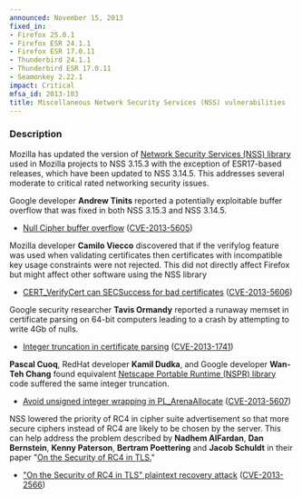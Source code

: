 ```yaml
---
announced: November 15, 2013
fixed_in:
- Firefox 25.0.1
- Firefox ESR 24.1.1
- Firefox ESR 17.0.11
- Thunderbird 24.1.1
- Thunderbird ESR 17.0.11
- Seamonkey 2.22.1
impact: Critical
mfsa_id: 2013-103
title: Miscellaneous Network Security Services (NSS) vulnerabilities
---
```


<h3>Description</h3>

<p>Mozilla has updated the version of <a href="https://developer.mozilla.org/en-US/docs/Overview_of_NSS">Network Security
Services (NSS) library</a> used in Mozilla projects to NSS 3.15.3 with the
exception of ESR17-based releases, which have been updated to NSS 3.14.5. This
addresses several moderate to critical rated networking security issues.</p>

<p>Google developer <strong>Andrew Tinits</strong> reported a potentially
exploitable buffer overflow that was fixed in both NSS 3.15.3 and NSS
3.14.5.</p>

<ul>
    <li><a href="https://bugzilla.mozilla.org/show_bug.cgi?id=934016">Null
Cipher buffer overflow</a> (<a href="http://cve.mitre.org/cgi-bin/cvename.cgi?name=CVE-2013-5605" class="ex-ref">CVE-2013-5605</a>)</li>
</ul>

<p>Mozilla developer <strong>Camilo Viecco</strong> discovered that if the
verifylog feature was used when validating certificates then certificates with
incompatible key usage constraints were not rejected. This did not directly
affect Firefox but might affect other software using the NSS library</p>

<ul>
    <li><a href="https://bugzilla.mozilla.org/show_bug.cgi?id=910438">
       CERT_VerifyCert can SECSuccess for bad certificates</a> (<a href="http://cve.mitre.org/cgi-bin/cvename.cgi?name=CVE-2013-5606" class="ex-ref">CVE-2013-5606</a>)</li>
</ul>

<p>Google security researcher <strong>Tavis Ormandy</strong> reported a runaway
memset in certificate parsing on 64-bit computers leading to a crash by
attempting to write 4Gb of nulls.</p>

<ul>
    <li><a href="https://bugzilla.mozilla.org/show_bug.cgi?id=925100">
       Integer truncation in certificate parsing</a>
(<a href="http://cve.mitre.org/cgi-bin/cvename.cgi?name=CVE-2013-1741" class="ex-ref">CVE-2013-1741</a>)</li>
</ul>

<p><strong>Pascal Cuoq</strong>, RedHat developer <strong>Kamil Dudka</strong>,
and Google developer <strong>Wan-Teh Chang</strong> found equivalent <a href="https://developer.mozilla.org/en-US/docs/Mozilla/Projects/NSPR">Netscape
Portable Runtime (NSPR) library</a> code suffered the same integer
truncation.</p>

<ul>
    <li><a href="https://bugzilla.mozilla.org/show_bug.cgi?id=927687">
       Avoid unsigned integer wrapping in PL_ArenaAllocate</a> (<a href="http://cve.mitre.org/cgi-bin/cvename.cgi?name=CVE-2013-5607" class="ex-ref">CVE-2013-5607</a>)</li>
</ul>

<p>NSS lowered the priority of RC4 in cipher suite advertisement so
that more secure ciphers instead of RC4 are likely to be chosen by the
server. This can help address the problem described by <strong>Nadhem
AlFardan</strong>, <strong>Dan Bernstein</strong>, <strong>Kenny
Paterson</strong>, <strong>Bertram Poettering</strong> and <strong>Jacob
Schuldt</strong> in their paper "<a href="http://www.isg.rhul.ac.uk/tls/">On the Security of RC4 in
TLS.</a>"</p>

<ul>
    <li><a href="https://bugzilla.mozilla.org/show_bug.cgi?id=850478">
       "On the Security of RC4 in TLS" plaintext recovery attack</a>
(<a href="http://cve.mitre.org/cgi-bin/cvename.cgi?name=CVE-2013-2566" class="ex-ref">CVE-2013-2566</a>)</li>
</ul>





